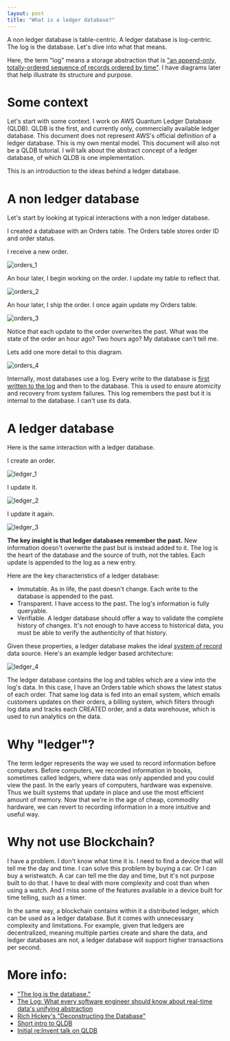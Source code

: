 ```yaml
---
layout: post
title: "What is a ledger database?"
---
```

A non ledger database is table-centric. A ledger database is log-centric. The log is the database. Let's dive into what that means.

Here, the term "log" means a storage abstraction that is ["an append-only, totally-ordered sequence of records ordered by time"](https://engineering.linkedin.com/distributed-systems/log-what-every-software-engineer-should-know-about-real-time-datas-unifying).
I have diagrams later that help illustrate its structure and purpose.

# Some context

Let's start with some context. I work on AWS Quantum Ledger Database (QLDB). QLDB is the first, and currently only, commercially available ledger database.
This document does not represent AWS's official definition of a ledger database. This is my own mental model.
This document will also not be a QLDB tutorial. I will talk about the abstract concept of a ledger database, of which QLDB is one
implementation. 

This is an introduction to the ideas behind a ledger database.

# A non ledger database

Let's start by looking at typical interactions with a non ledger database.

I created a database with an Orders table. The Orders table stores order ID and order status.

I receive a new order.

![orders_1](../images/orders-1.jpg "New order")

An hour later, I begin working on the order. I update my table to reflect that.

![orders_2](../images/orders-2.jpg "Update order")

An hour later, I ship the order. I once again update my Orders table.

![orders_3](../images/orders-3.jpg "Update order again")

Notice that each update to the order overwrites the past. What was the state of the order an hour ago? Two hours ago? 
My database can't tell me. 

Lets add one more detail to this diagram. 

![orders_4](../images/orders-4.jpg "Order with log")

Internally, most databases use a log. Every write to the database is [first written to the log](https://en.wikipedia.org/wiki/Write-ahead_logging) 
and then to the database. This is used to ensure atomicity and recovery from system failures. This log remembers the past but it is internal to the database.
I can't use its data. 

# A ledger database

Here is the same interaction with a ledger database.

I create an order.

![ledger_1](../images/ledger-1.jpg "New order")

I update it. 

![ledger_2](../images/ledger-2.jpg "Update order")

I update it again.

![ledger_3](../images/ledger-3.jpg "Update order again")

**The key insight is that ledger databases remember the past.** New information doesn't overwrite the past but is instead added to it.
The log is the heart of the database and the source of truth, not the tables. Each update is appended to the log as a new entry.

Here are the key characteristics of a ledger database:

- Immutable. As in life, the past doesn't change. Each write to the database is appended to the past.
- Transparent. I have access to the past. The log's information is fully queryable.
- Verifiable. A ledger database should offer a way to validate the complete history of changes. It's not enough to have
access to historical data, you must be able to verify the authenticity of that history.

Given these properties, a ledger database makes the ideal [system of record](https://en.wikipedia.org/wiki/System_of_record) data source.
Here's an example ledger based architecture:

![ledger_4](../images/ledger-4.jpg "Ledger based architecture")

The ledger database contains the log and tables which are a view into the log's data. In this case, I have an Orders table which
shows the latest status of each order. That same log data is fed into an email system, which emails customers updates on their orders,
a billing system, which filters through log data and tracks each CREATED order, and a data warehouse, which is used to run analytics
on the data.

# Why "ledger"?

The term ledger represents the way we used to record information before computers. Before computers, we recorded information in books,
sometimes called ledgers, where data was only appended and you could view the past. In the early years of computers, hardware was 
expensive. Thus we built systems that update in place and use the most efficient amount of memory. Now that we're in the age of cheap, commodity 
hardware, we can revert to recording information in a more intuitive and useful way. 

# Why not use Blockchain?

I have a problem. I don't know what time it is. I need to find a device that will tell me the day and time. I can solve this problem
by buying a car. Or I can buy a wristwatch. A car can tell me the day and time, but it's not purpose built to do that. 
I have to deal with more complexity and cost than when using a watch. And I miss some of the features available in a device built for
time telling, such as a timer.

In the same way, a blockchain contains within it a distributed ledger, which can be used as a ledger database. But it comes with unnecessary
complexity and limitations. For example, given that ledgers are decentralized, meaning multiple parties create and share the data, and ledger
databases are not, a ledger database will support higher transactions per second.

# More info:

- ["The log is the database."](https://datatechnologytoday.wordpress.com/2014/02/10/the-log-is-the-database/)
- [The Log: What every software engineer should know about real-time data's unifying abstraction](https://engineering.linkedin.com/distributed-systems/log-what-every-software-engineer-should-know-about-real-time-datas-unifying)
- [Rich Hickey's "Deconstructing the Database"](https://www.youtube.com/watch?v=Cym4TZwTCNU)
- [Short intro to QLDB](https://www.youtube.com/watch?v=jcZ_rsLJrqk)
- [Initial re:Invent talk on QLDB](https://www.youtube.com/watch?v=7G9epn3BfqE)
